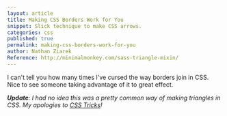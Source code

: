 ```yaml
---
layout: article
title: Making CSS Borders Work for You
snippet: Slick technique to make CSS arrows.
categories: css
published: true
permalink: making-css-borders-work-for-you
author: Nathan Ziarek
Reference: http://minimalmonkey.com/sass-triangle-mixin/
---
```


I can't tell you how many times I've cursed the way borders join in CSS. Nice to see someone taking advantage of it to great effect.

_**Update**: I had no idea this was a pretty common way of making triangles in CSS. My apologies to [CSS Tricks][2]!_

[2]: http://css-tricks.com/snippets/css/css-triangle/
